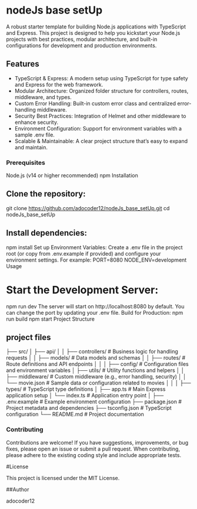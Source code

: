 # nodeJs base setUp

A robust starter template for building Node.js applications with TypeScript and Express. This project is designed to help you kickstart your Node.js projects with best practices, modular architecture, and built-in configurations for development and production environments.

## Features

- TypeScript & Express: A modern setup using TypeScript for type safety and Express for the web framework.
- Modular Architecture: Organized folder structure for controllers, routes, middleware, and types.
- Custom Error Handling: Built-in custom error class and centralized error-handling middleware.
- Security Best Practices: Integration of Helmet and other middleware to enhance security.
- Environment Configuration: Support for environment variables with a sample .env file.
- Scalable & Maintainable: A clear project structure that’s easy to expand and maintain.

### Prerequisites

Node.js (v14 or higher recommended)
npm Installation

## Clone the repository:

git clone https://github.com/adocoder12/nodeJs_base_setUp.git
cd nodeJs_base_setUp

## Install dependencies:

npm install
Set up Environment Variables:
Create a .env file in the project root (or copy from .env.example if provided) and configure your environment settings. For example:
PORT=8080
NODE_ENV=development
Usage

# Start the Development Server:

npm run dev
The server will start on http://localhost:8080 by default. You can change the port by updating your .env file.
Build for Production:
npm run build
npm start
Project Structure

## project files

├── src/
│ ├── api/
│ │ ├── controllers/ # Business logic for handling requests
│ │ ├── models/ # Data models and schemas
│ │ ├── routes/ # Route definitions and API endpoints
│ │
│ ├── config/ # Configuration files and environment variables
│ ├── utils/ # Utility functions and helpers
│ │ ├── middleware/ # Custom middleware (e.g., error handling, security)
│ │ └── movie.json # Sample data or configuration related to movies
│ │
│ ├── types/ # TypeScript type definitions
│ ├── app.ts # Main Express application setup
│ └── index.ts # Application entry point
│
├── .env.example # Example environment configuration
├── package.json # Project metadata and dependencies
├── tsconfig.json # TypeScript configuration
└── README.md # Project documentation

### Contributing

Contributions are welcome! If you have suggestions, improvements, or bug fixes, please open an issue or submit a pull request. When contributing, please adhere to the existing coding style and include appropriate tests.

#License

This project is licensed under the MIT License.

##Author

adocoder12
